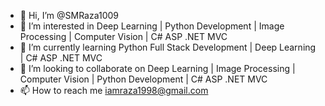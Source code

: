 - 👋 Hi, I’m @SMRaza1009
- 👀 I’m interested in Deep Learning | Python Development | Image Processing | Computer Vision | C# ASP .NET MVC
- 🌱 I’m currently learning Python Full Stack Development | Deep Learning | C# ASP .NET MVC
- 💞️ I’m looking to collaborate on Deep Learning | Image Processing | Computer Vision | Python Development | C# ASP .NET MVC
- 📫 How to reach me iamraza1998@gmail.com

<!---
SMRaza1009/SMRaza1009 is a ✨ special ✨ repository because its `README.md` (this file) appears on your GitHub profile.
You can click the Preview link to take a look at your changes.
--->
